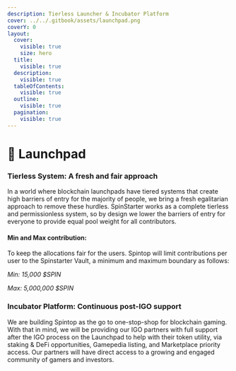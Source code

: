 ```yaml
---
description: Tierless Launcher & Incubator Platform
cover: ../../.gitbook/assets/launchpad.png
coverY: 0
layout:
  cover:
    visible: true
    size: hero
  title:
    visible: true
  description:
    visible: true
  tableOfContents:
    visible: true
  outline:
    visible: true
  pagination:
    visible: true
---
```


# 🚀 Launchpad

### Tierless System: A fresh and fair approach

In a world where blockchain launchpads have tiered systems that create high barriers of entry for the majority of people, we bring a fresh egalitarian approach to remove these hurdles. SpinStarter works as a complete tierless and permissionless system, so by design we lower the barriers of entry for everyone to provide equal pool weight for all contributors.&#x20;

#### Min and Max contribution:

To keep the allocations fair for the users. Spintop will limit contributions per user to the Spinstarter Vault, a minimum and maximum boundary as follows:

_Min: 15,000 $SPIN_

_Max: 5,000,000 $SPIN_

### Incubator Platform: Continuous post-IGO support

We are building Spintop as the go to one-stop-shop for blockchain gaming. With that in mind, we will be providing our IGO partners with full support after the IGO process on the Launchpad to help with their token utility, via staking & DeFi opportunities, Gamepedia listing, and Marketplace priority access. Our partners will have direct access to a growing and engaged community of gamers and investors.
